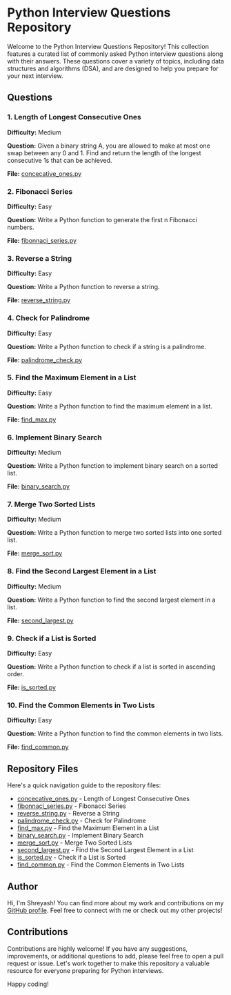 # Python Interview Questions Repository

Welcome to the Python Interview Questions Repository! This collection features a curated list of commonly asked Python interview questions along with their answers. These questions cover a variety of topics, including data structures and algorithms (DSA), and are designed to help you prepare for your next interview.

## Questions

### 1. Length of Longest Consecutive Ones
**Difficulty:** Medium

**Question:** Given a binary string A, you are allowed to make at most one swap between any 0 and 1. Find and return the length of the longest consecutive 1s that can be achieved.

**File:** [concecative_ones.py](concecative_ones.py)

### 2. Fibonacci Series
**Difficulty:** Easy

**Question:** Write a Python function to generate the first n Fibonacci numbers.

**File:** [fibonnaci_series.py](fibonnaci_series.py)

### 3. Reverse a String
**Difficulty:** Easy

**Question:** Write a Python function to reverse a string.

**File:** [reverse_string.py](reverse_string.py)

### 4. Check for Palindrome
**Difficulty:** Easy

**Question:** Write a Python function to check if a string is a palindrome.

**File:** [palindrome_check.py](palindrome_check.py)

### 5. Find the Maximum Element in a List
**Difficulty:** Easy

**Question:** Write a Python function to find the maximum element in a list.

**File:** [find_max.py](find_max.py)

### 6. Implement Binary Search
**Difficulty:** Medium

**Question:** Write a Python function to implement binary search on a sorted list.

**File:** [binary_search.py](binary_search.py)

### 7. Merge Two Sorted Lists
**Difficulty:** Medium

**Question:** Write a Python function to merge two sorted lists into one sorted list.

**File:** [merge_sort.py](merge_sort.py)

### 8. Find the Second Largest Element in a List
**Difficulty:** Medium

**Question:** Write a Python function to find the second largest element in a list.

**File:** [second_largest.py](second_largest.py)

### 9. Check if a List is Sorted
**Difficulty:** Easy

**Question:** Write a Python function to check if a list is sorted in ascending order.

**File:** [is_sorted.py](is_sorted.py)

### 10. Find the Common Elements in Two Lists
**Difficulty:** Easy

**Question:** Write a Python function to find the common elements in two lists.

**File:** [find_common.py](find_common.py)

## Repository Files

Here's a quick navigation guide to the repository files:

- [concecative_ones.py](concecative_ones.py) - Length of Longest Consecutive Ones
- [fibonnaci_series.py](fibonnaci_series.py) - Fibonacci Series
- [reverse_string.py](reverse_string.py) - Reverse a String
- [palindrome_check.py](palindrome_check.py) - Check for Palindrome
- [find_max.py](find_max.py) - Find the Maximum Element in a List
- [binary_search.py](binary_search.py) - Implement Binary Search
- [merge_sort.py](merge_sort.py) - Merge Two Sorted Lists
- [second_largest.py](second_largest.py) - Find the Second Largest Element in a List
- [is_sorted.py](is_sorted.py) - Check if a List is Sorted
- [find_common.py](find_common.py) - Find the Common Elements in Two Lists




## Author

Hi, I'm Shreyash! You can find more about my work and contributions on my [GitHub profile](https://github.com/shreyash0019). Feel free to connect with me or check out my other projects!

## Contributions

Contributions are highly welcome! If you have any suggestions, improvements, or additional questions to add, please feel free to open a pull request or issue. Let's work together to make this repository a valuable resource for everyone preparing for Python interviews.

Happy coding!
